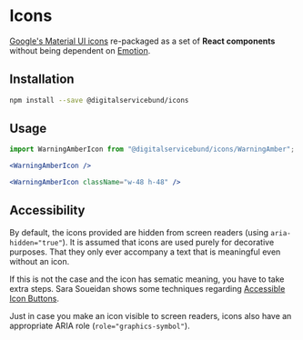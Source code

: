 # Icons

[Google's Material UI icons](https://mui.com/material-ui/material-icons/) re-packaged as a set of **React components** without being dependent on [Emotion](https://emotion.sh/).

## Installation

```sh
npm install --save @digitalservicebund/icons
```

## Usage

```jsx
import WarningAmberIcon from "@digitalservicebund/icons/WarningAmber";

<WarningAmberIcon />

<WarningAmberIcon className="w-48 h-48" />
```

## Accessibility

By default, the icons provided are hidden from screen readers (using `aria-hidden="true"`). It is assumed that icons are used purely for decorative purposes. That they only ever accompany a text that is meaningful even without an icon.

If this is not the case and the icon has sematic meaning, you have to take extra steps. Sara Soueidan shows some techniques regarding [Accessible Icon Buttons](https://www.sarasoueidan.com/blog/accessible-icon-buttons/).

Just in case you make an icon visible to screen readers, icons also have an appropriate ARIA role (`role="graphics-symbol"`).